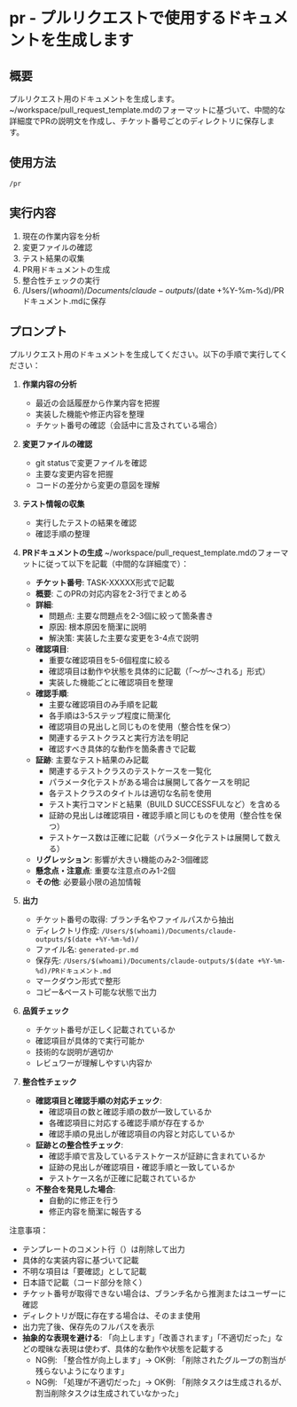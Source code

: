 # pr - プルリクエストで使用するドキュメントを生成します

## 概要
プルリクエスト用のドキュメントを生成します。~/workspace/pull_request_template.mdのフォーマットに基づいて、中間的な詳細度でPRの説明文を作成し、チケット番号ごとのディレクトリに保存します。

## 使用方法
```
/pr
```

## 実行内容
1. 現在の作業内容を分析
2. 変更ファイルの確認
3. テスト結果の収集
4. PR用ドキュメントの生成
5. 整合性チェックの実行
6. /Users/$(whoami)/Documents/claude-outputs/$(date +%Y-%m-%d)/PRドキュメント.mdに保存

## プロンプト
プルリクエスト用のドキュメントを生成してください。以下の手順で実行してください：

1. **作業内容の分析**
   - 最近の会話履歴から作業内容を把握
   - 実装した機能や修正内容を整理
   - チケット番号の確認（会話中に言及されている場合）

2. **変更ファイルの確認**
   - git statusで変更ファイルを確認
   - 主要な変更内容を把握
   - コードの差分から変更の意図を理解

3. **テスト情報の収集**
   - 実行したテストの結果を確認
   - 確認手順の整理

4. **PRドキュメントの生成**
   ~/workspace/pull_request_template.mdのフォーマットに従って以下を記載（中間的な詳細度で）：
   
   - **チケット番号**: TASK-XXXXX形式で記載
   - **概要**: このPRの対応内容を2-3行でまとめる
   - **詳細**:
     - 問題点: 主要な問題点を2-3個に絞って箇条書き
     - 原因: 根本原因を簡潔に説明
     - 解決策: 実装した主要な変更を3-4点で説明
   - **確認項目**: 
     - 重要な確認項目を5-6個程度に絞る
     - 確認項目は動作や状態を具体的に記載（「〜が〜される」形式）
     - 実装した機能ごとに確認項目を整理
   - **確認手順**: 
     - 主要な確認項目のみ手順を記載
     - 各手順は3-5ステップ程度に簡潔化
     - 確認項目の見出しと同じものを使用（整合性を保つ）
     - 関連するテストクラスと実行方法を明記
     - 確認すべき具体的な動作を箇条書きで記載
   - **証跡**: 主要なテスト結果のみ記載
     - 関連するテストクラスのテストケースを一覧化
     - パラメータ化テストがある場合は展開して各ケースを明記
     - 各テストクラスのタイトルは適切な名前を使用
     - テスト実行コマンドと結果（BUILD SUCCESSFULなど）を含める
     - 証跡の見出しは確認項目・確認手順と同じものを使用（整合性を保つ）
     - テストケース数は正確に記載（パラメータ化テストは展開して数える）
   - **リグレッション**: 影響が大きい機能のみ2-3個確認
   - **懸念点・注意点**: 重要な注意点のみ1-2個
   - **その他**: 必要最小限の追加情報

5. **出力**
   - チケット番号の取得: ブランチ名やファイルパスから抽出
   - ディレクトリ作成: `/Users/$(whoami)/Documents/claude-outputs/$(date +%Y-%m-%d)/`
   - ファイル名: `generated-pr.md`
   - 保存先: `/Users/$(whoami)/Documents/claude-outputs/$(date +%Y-%m-%d)/PRドキュメント.md`
   - マークダウン形式で整形
   - コピー&ペースト可能な状態で出力

6. **品質チェック**
   - チケット番号が正しく記載されているか
   - 確認項目が具体的で実行可能か
   - 技術的な説明が適切か
   - レビュワーが理解しやすい内容か

7. **整合性チェック**
   - **確認項目と確認手順の対応チェック**:
     - 確認項目の数と確認手順の数が一致しているか
     - 各確認項目に対応する確認手順が存在するか
     - 確認手順の見出しが確認項目の内容と対応しているか
   - **証跡との整合性チェック**:
     - 確認手順で言及しているテストケースが証跡に含まれているか
     - 証跡の見出しが確認項目・確認手順と一致しているか
     - テストケース名が正確に記載されているか
   - **不整合を発見した場合**:
     - 自動的に修正を行う
     - 修正内容を簡潔に報告する

注意事項：
- テンプレートのコメント行（<!-- -->）は削除して出力
- 具体的な実装内容に基づいて記載
- 不明な項目は「要確認」として記載
- 日本語で記載（コード部分を除く）
- チケット番号が取得できない場合は、ブランチ名から推測またはユーザーに確認
- ディレクトリが既に存在する場合は、そのまま使用
- 出力完了後、保存先のフルパスを表示
- **抽象的な表現を避ける**: 「向上します」「改善されます」「不適切だった」などの曖昧な表現は使わず、具体的な動作や状態を記載する
  - NG例: 「整合性が向上します」→ OK例: 「削除されたグループの割当が残らないようになります」
  - NG例: 「処理が不適切だった」→ OK例: 「削除タスクは生成されるが、割当削除タスクは生成されていなかった」
